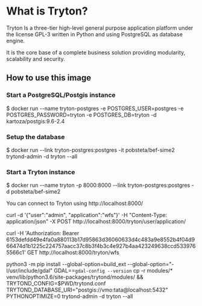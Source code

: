 # What is Tryton?
Tryton Is a three-tier high-level general purpose
application platform under the license GPL-3 written in Python and using
PostgreSQL as database engine.

It is the core base of a complete business solution providing modularity,
scalability and security.

## How to use this image

### Start a PostgreSQL/Postgis instance
$ docker run --name tryton-postgres -e POSTGRES_USER=postgres -e POSTGRES_PASSWORD=tryton -e POSTGRES_DB=tryton -d kartoza/postgis:9.6-2.4

### Setup the database
$ docker run --link tryton-postgres:postgres -it pobsteta/bef-sime2 trytond-admin -d tryton --all

### Start a Tryton instance
$ docker run --name tryton -p 8000:8000 --link tryton-postgres:postgres -d pobsteta/bef-sime2

You can connect to Tryton using http://localhost:8000/

curl  -d '{"user":"admin", "application":"wfs"}' -H "Content-Type: application/json" -X POST  http://localhost:8000/tryton/user/application/

curl -H 'Authorization: Bearer 6153defdd49e4fa0a880113b17d95863d36060633d4c483a9e8552b4f04d966474d1b1225c224757aacc37c8b3f4b3c4e927b4aa423249638ccd5339765566c1'  GET http://localhost:8000/tryton/wfs

python3 -m pip install --global-option=build_ext --global-option="-I/usr/include/gdal" GDAL==`gdal-config --version`
cp -r modules/* venv/lib/python3.6/site-packages/trytond/modules/ && TRYTOND_CONFIG=$PWD/trytond.conf TRYTOND_DATABASE_URI="postgis://vmo:tata@localhost:5432" PYTHONOPTIMIZE=0  trytond-admin  -d tryton --all
